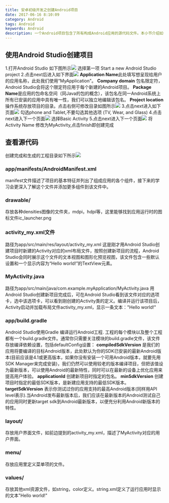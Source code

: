 ```yaml
---
title: 安卓初级开发之创建Android项目
date: 2017-06-16 8:10:09
category: Android
tags: Android
keywords: Android
description: 一个Android项目包含了所有构成Android应用的源代码文件。本小节介绍如何使用Android Studio来创建一个新的项目。
---
```


## 使用Android Studio创建项目
1.打开Android Studio 如下图所示![](../../img/android_01_01.png)
选择第一项 Start a new Android Studio project
2.点击next后进入如下界面![](../../img/android_01_02.png)
**Application Name**此处填写想呈现给用户的应用名称，此处我们使用“MyApplication"。
**Company domain** 包名限定符，Android Studio会将这个限定符应用于每个新建的Android项目。
**Package Name**是应用的包命名空间（同Java的包的概念），该包名在同一Android系统上所有已安装的应用中具有唯一性，我们可以独立地编辑该包名。
**Project location**操作系统存放项目的目录。点击右侧可修改目录如图所示![](../../img/android_01_03.png)
3.点击next进入如下页面![](../../img/android_01_04.png)
勾选phone and Tablet,不要勾选其他选项 (TV, Wear, and Glass) 
4.点击next进入下一个页面![](../../img/android_01_05.png)
  选择Basic Activity
5.点击next进入下一个页面![](../../img/android_01_06.png)
将Activity Name 修改为MyActivity,点击finish即创建完成
## 查看源代码
创建完成和生成的工程目录如下所示![](../../img/android_01_07.png)
### app/manifests/AndroidManifest.xml
manifest文件描述了项目的基本特征并列出了组成应用的各个组件，接下来的学习会更深入了解这个文件并添加更多组件到该文件中。
### drawable<density>/
存放各种densities图像的文件夹，mdpi，hdpi等，这里能够找到应用运行时的图标文件ic_launcher.png
### activity_my.xml文件
路径为app/src/main/res/layout/activity_my.xml
这是刚才用Android Studio创建项目时新建的Activity对应的xml布局文件，按照创建新项目的流程，Android Studio会同时展示这个文件的文本视图和图形化预览视图，该文件包含一些默认设置和一个显示内容为“Hello world!”的TextView元素。
### MyActivity.java
路径为app/src/main/java/com.example.myApplication/MyActivity.java
用Android Studio创建新项目完成后，可在Android Studio看到该文件对应的选项卡，选中该选项卡，可以看到刚创建的Activity类的定义。编译并运行该项目后，Activity启动并加载布局文件activity_my.xml，显示一条文本："Hello world!"

### app/build.gradle
Android Studio使用Gradle 编译运行Android工程. 工程的每个模块以及整个工程都有一个build.gradle文件。通常你只需要关注模块的build.gradle文件，该文件存放编译依赖设置，包括defaultConfig设置：
**compiledSdkVersion** 是我们的应用将要编译的目标Android版本，此处默认为你的SDK已安装的最新Android版本(目前应该是4.1或更高版本，如果你没有安装一个可用Android版本，就要先用SDK Manager来完成安装)，我们仍然可以使用较老的版本编译项目，但把该值设为最新版本，可以使用Android的最新特性，同时可以在最新的设备上优化应用来提高用户体验。
**applicationId** 创建新项目时指定的包名。
**minSdkVersion** 创建项目时指定的最低SDK版本，是新建应用支持的最低SDK版本。
**targetSdkVersion** 表示你测试过你的应用支持的最高Android版本(同样用API level表示).当Android发布最新版本后，我们应该在最新版本的Android测试自己的应用同时更新target sdk到Android最新版本，以便充分利用Android新版本的特性。
### layout/
存放用户界面文件，如前边提到的activity_my.xml，描述了MyActivity对应的用户界面。
### menu/
存放应用里定义菜单项的文件。
### values/
存放其他xml资源文件，如string，color定义。string.xml定义了运行应用时显示的文本"Hello world!"

